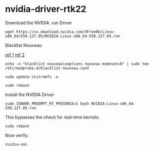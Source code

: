 # nvidia-driver-rtk22


Download the NVIDIA .run Driver
```shell
wget https://us.download.nvidia.com/XFree86/Linux-x86_64/550.127.05/NVIDIA-Linux-x86_64-550.127.05.run
```

Blacklist Nouveau

[ref 1](https://askubuntu.com/questions/1463568/why-remover-the-nouveau-drivers)
[ref 2](https://docs.nvidia.com/ai-enterprise/deployment/vmware/latest/nouveau.html)

```shell
echo -e "blacklist nouveau\noptions nouveau modeset=0" | sudo tee /etc/modprobe.d/blacklist-nouveau.conf
```

```shell
sudo update-initramfs -u
```

```shell
sudo reboot
```
Install the NVIDIA Driver

```shell
sudo IGNORE_PREEMPT_RT_PRESENCE=1 bash NVIDIA-Linux-x86_64-550.127.05.run
```
This bypasses the check for real-time kernels.

```shell
sudo reboot
```

Now verify:
```shell
nvidia-smi
```


